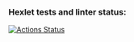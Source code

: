 ### Hexlet tests and linter status:
[![Actions Status](https://github.com/fjellrevv/js-async-project-4/actions/workflows/hexlet-check.yml/badge.svg)](https://github.com/fjellrevv/js-async-project-4/actions)